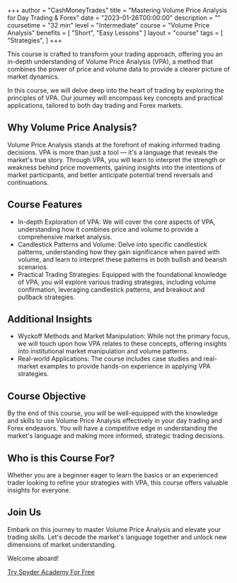 +++
author = "CashMoneyTrades"
title = "Mastering Volume Price Analysis for Day Trading & Forex"
date = "2023-01-26T00:00:00"
description = ""
coursetime = "32 min"
level = "Intermediate"
course = "Volume Price Analysis"
benefits = [
    "Short",
    "Easy Lessons"
]
layout = "course"
tags = [
    "Strategies",
]
+++

This course is crafted to transform your trading approach, offering you an in-depth understanding of Volume Price Analysis (VPA), a method that combines the power of price and volume data to provide a clearer picture of market dynamics.

In this course, we will delve deep into the heart of trading by exploring the principles of VPA. Our journey will encompass key concepts and practical applications, tailored to both day trading and Forex markets.

## Why Volume Price Analysis?

Volume Price Analysis stands at the forefront of making informed trading decisions. VPA is more than just a tool — it's a language that reveals the market's true story. Through VPA, you will learn to interpret the strength or weakness behind price movements, gaining insights into the intentions of market participants, and better anticipate potential trend reversals and continuations.

## Course Features

- In-depth Exploration of VPA: We will cover the core aspects of VPA, understanding how it combines price and volume to provide a comprehensive market analysis.
- Candlestick Patterns and Volume: Delve into specific candlestick patterns, understanding how they gain significance when paired with volume, and learn to interpret these patterns in both bullish and bearish scenarios.
- Practical Trading Strategies: Equipped with the foundational knowledge of VPA, you will explore various trading strategies, including volume confirmation, leveraging candlestick patterns, and breakout and pullback strategies.

## Additional Insights

- Wyckoff Methods and Market Manipulation: While not the primary focus, we will touch upon how VPA relates to these concepts, offering insights into institutional market manipulation and volume patterns.
- Real-world Applications: The course includes case studies and real-market examples to provide hands-on experience in applying VPA strategies.

## Course Objective

By the end of this course, you will be well-equipped with the knowledge and skills to use Volume Price Analysis effectively in your day trading and Forex endeavors. You will have a competitive edge in understanding the market's language and making more informed, strategic trading decisions.

## Who is this Course For?

Whether you are a beginner eager to learn the basics or an experienced trader looking to refine your strategies with VPA, this course offers valuable insights for everyone.

## Join Us

Embark on this journey to master Volume Price Analysis and elevate your trading skills. Let's decode the market's language together and unlock new dimensions of market understanding. 

Welcome aboard!

<a class="btn btn-lg btn-block btn-primary" style="border-radius: 0.5em"  href="https://whop.com/spyder-academy/?d2c=true&directPlanId=plan_n9NbbxfFeIW95&accessPassId=prod_45GZIGs1lRCGs&a=spyderacademy" >Try Spyder Academy For Free</a>

